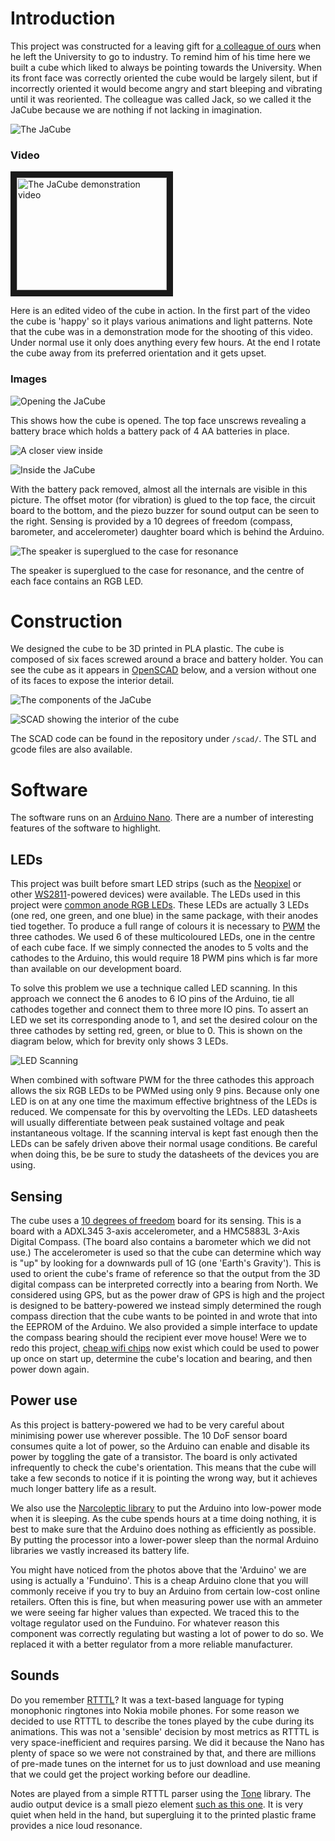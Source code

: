 # Introduction

This project was constructed for a leaving gift for [a colleague of ours](http://www.jwhitham.org/) when he left the University to go to industry. To remind him of his time here we built a cube which liked to always be pointing towards the University. When its front face was correctly oriented the cube would be largely silent, but if incorrectly oriented it would become angry and start bleeping and vibrating until it was reoriented. The colleague was called Jack, so we called it the JaCube because we are nothing if not lacking in imagination.

![The JaCube](doc/cube.jpg)

### Video
<a href="http://www.youtube.com/watch?feature=player_embedded&v=sX1Cc6-SJPA" target="_blank"><img src="http://img.youtube.com/vi/sX1Cc6-SJPA/0.jpg" 
alt="The JaCube demonstration video" width="240" height="180" border="10" /></a>

Here is an edited video of the cube in action. In the first part of the video the cube is 'happy' so it plays various animations and light patterns. Note that the cube was in a demonstration mode for the shooting of this video. Under normal use it only does anything every few hours. At the end I rotate the cube away from its preferred orientation and it gets upset.

### Images

![Opening the JaCube](doc/1.JPG)

This shows how the cube is opened. The top face unscrews revealing a battery brace which holds a battery pack of 4 AA batteries in place.

![A closer view inside](doc/2.JPG)

![Inside the JaCube](doc/3.JPG)

With the battery pack removed, almost all the internals are visible in this picture. The offset motor (for vibration) is glued to the top face, the circuit board to the bottom, and the piezo buzzer for sound output can be seen to the right. Sensing is provided by a 10 degrees of freedom (compass, barometer, and accelerometer) daughter board which is behind the Arduino.

![The speaker is superglued to the case for resonance](doc/4.JPG)

The speaker is superglued to the case for resonance, and the centre of each face contains an RGB LED.

# Construction

We designed the cube to be 3D printed in PLA plastic. The cube is composed of six faces screwed around a brace and battery holder. You can see the cube as it appears in [OpenSCAD](http://www.openscad.org/) below, and a version without one of its faces to expose the interior detail.

![The components of the JaCube](doc/cube3d.png)

![SCAD showing the interior of the cube](doc/scad.png)

The SCAD code can be found in the repository under `/scad/`. The STL and gcode files are also available.



# Software

The software runs on an [Arduino Nano](https://www.arduino.cc/en/Main/ArduinoBoardNano). There are a number of interesting features of the software to highlight.


## LEDs
This project was built before smart LED strips (such as the [Neopixel](https://www.adafruit.com/category/168) or other [WS2811](https://www.adafruit.com/datasheets/WS2811.pdf)-powered devices) were available. The LEDs used in this project were [common anode RGB LEDs](https://www.sparkfun.com/products/10820). These LEDs are actually 3 LEDs (one red, one green, and one blue) in the same package, with their anodes tied together. To produce a full range of colours it is necessary to [PWM](https://www.arduino.cc/en/Tutorial/PWM) the three cathodes. We used 6 of these multicoloured LEDs, one in the centre of each cube face. If we simply connected the anodes to 5 volts and the cathodes to the Arduino, this would require 18 PWM pins which is far more than available on our development board. 

To solve this problem we use a technique called LED scanning. In this approach we connect the 6 anodes to 6 IO pins of the Arduino, tie all cathodes together and connect them to three more IO pins. To assert an LED we set its corresponding anode to 1, and set the desired colour on the three cathodes by setting red, green, or blue to 0. This is shown on the diagram below, which for brevity only shows 3 LEDs.

![LED Scanning](doc/leddiagram.png)

When combined with software PWM for the three cathodes this approach allows the six RGB LEDs to be PWMed using only 9 pins. Because only one LED is on at any one time the maximum effective brightness of the LEDs is reduced. We compensate for this by overvolting the LEDs. LED datasheets will usually differentiate between peak sustained voltage and peak instantaneous voltage. If the scanning interval is kept fast enough then the LEDs can be safely driven above their normal usage conditions. Be careful when doing this, be be sure to study the datasheets of the devices you are using.

## Sensing
The cube uses a [10 degrees of freedom](http://playground.arduino.cc/Main/WhatIsDegreesOfFreedom6DOF9DOF10DOF11DOF) board for its sensing. This is a board with a ADXL345 3-axis accelerometer, and a HMC5883L 3-Axis Digital Compass. (The board also contains a barometer which we did not use.) The accelerometer is used so that the cube can determine which way is "up" by looking for a downwards pull of 1G (one 'Earth's Gravity'). This is used to orient the cube's frame of reference so that the output from the 3D digital compass can be interpreted correctly into a bearing from North. We considered using GPS, but as the power draw of GPS is high and the project is designed to be battery-powered we instead simply determined the rough compass direction that the cube wants to be pointed in and wrote that into the EEPROM of the Arduino. We also provided a simple interface to update the compass bearing should the recipient ever move house! Were we to redo this project, [cheap wifi chips](https://github.com/iangray001/esp8266) now exist which could be used to power up once on start up, determine the cube's location and bearing, and then power down again.

## Power use
As this project is battery-powered we had to be very careful about minimising power use wherever possible. The 10 DoF sensor board consumes quite a lot of power, so the Arduino can enable and disable its power by toggling the gate of a transistor. The board is only activated infrequently to check the cube's orientation. This means that the cube will take a few seconds to notice if it is pointing the wrong way, but it achieves much longer battery life as a result.

We also use the [Narcoleptic library](https://code.google.com/p/narcoleptic/source/browse/) to put the Arduino into low-power mode when it is sleeping. As the cube spends hours at a time doing nothing, it is best to make sure that the Arduino does nothing as efficiently as possible. By putting the processor into a lower-power sleep than the normal Arduino libraries we vastly increased its battery life.

You might have noticed from the photos above that the 'Arduino' we are using is actually a 'Funduino'. This is a cheap Arduino clone that you will commonly receive if you try to buy an Arduino from certain low-cost online retailers. Often this is fine, but when measuring power use with an ammeter we were seeing far higher values than expected. We traced this to the voltage regulator used on the Funduino. For whatever reason this component was correctly regulating but wasting a lot of power to do so. We replaced it with a better regulator from a more reliable manufacturer.

## Sounds
Do you remember [RTTTL](https://en.wikipedia.org/wiki/Ring_Tone_Transfer_Language)? It was a text-based language for typing monophonic ringtones into Nokia mobile phones. For some reason we decided to use RTTTL to describe the tones played by the cube during its animations. This was not a 'sensible' decision by most metrics as RTTTL is very space-inefficient and requires parsing. We did it because the Nano has plenty of space so we were not constrained by that, and there are millions of pre-made tunes on the internet for us to just download and use meaning that we could get the project working before our deadline. 

Notes are played from a simple RTTTL parser using the [Tone](https://www.arduino.cc/en/Reference/Tone) library. The audio output device is a small piezo element [such as this one](https://www.sparkfun.com/products/10293). It is very quiet when held in the hand, but supergluing it to the printed plastic frame provides a nice loud resonance.

